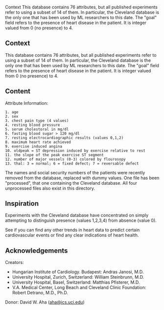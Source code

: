 Context
This database contains 76 attributes, but all published experiments refer to using a subset of 14 of them. In particular, the Cleveland database is the only one that has been used by ML researchers to
this date. The "goal" field refers to the presence of heart disease in the patient. It is integer valued from 0 (no presence) to 4.

## Context

This database contains 76 attributes, but all published experiments refer to using a subset of 14 of them. In particular, the Cleveland database is the only one that has been used by ML researchers to
this date. The "goal" field refers to the presence of heart disease in the patient. It is integer valued from 0 (no presence) to 4.

## Content
Attribute Information:

```code
1. age
2. sex
3. chest pain type (4 values)
4. resting blood pressure
5. serum cholestoral in mg/dl
6. fasting blood sugar > 120 mg/dl
7. resting electrocardiographic results (values 0,1,2)
8. maximum heart rate achieved
9. exercise induced angina
10. oldpeak = ST depression induced by exercise relative to rest
11. the slope of the peak exercise ST segment
12. number of major vessels (0-3) colored by flourosopy
13. thal: 3 = normal; 6 = fixed defect; 7 = reversable defect
```

The names and social security numbers of the patients were recently removed from the database, replaced with dummy values. One file has been "processed", that one containing the Cleveland database. All four unprocessed files also exist in this directory.



## Inspiration
Experiments with the Cleveland database have concentrated on simply attempting to distinguish presence (values 1,2,3,4) from absence (value 0).

See if you can find any other trends in heart data to predict certain cardiovascular events or find any clear indications of heart health.


## Acknowledgements
Creators:

  - Hungarian Institute of Cardiology. Budapest: Andras Janosi, M.D.
  - University Hospital, Zurich, Switzerland: William Steinbrunn, M.D.
  - University Hospital, Basel, Switzerland: Matthias Pfisterer, M.D.
  - V.A. Medical Center, Long Beach and Cleveland Clinic Foundation: Robert Detrano, M.D., Ph.D.

Donor: David W. Aha (aha@ics.uci.edu)
